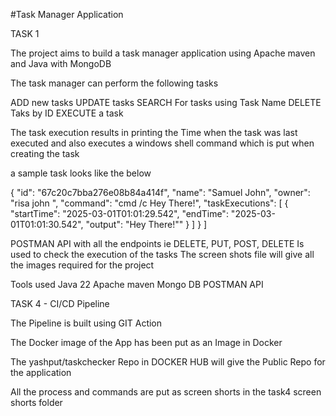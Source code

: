 #Task Manager Application

TASK 1 

The project aims to build a task manager application using Apache maven and Java with MongoDB 

The task manager can perform the following tasks

ADD new tasks
UPDATE tasks
SEARCH For tasks using Task Name
DELETE Taks by ID
EXECUTE a task

The task execution results in printing the Time when the task was last executed and also executes a windows shell command which is put when creating the task

a sample task looks like the below

 {
    "id": "67c20c7bba276e08b84a414f",
    "name": "Samuel John",
    "owner": "risa john ",
    "command": "cmd /c Hey There!",
    "taskExecutions": [
      {
        "startTime": "2025-03-01T01:01:29.542",
        "endTime": "2025-03-01T01:01:30.542",
        "output": "Hey There!\""
      }
    ]
  }
]

POSTMAN API with all the endpoints ie DELETE, PUT, POST, DELETE Is used to check the execution of the tasks
The screen shots file will give all the images required for the project

Tools used
Java 22
Apache maven
Mongo DB
POSTMAN API 


TASK 4 - CI/CD Pipeline

The Pipeline is built using GIT Action

The Docker image of the App has been put as an Image in Docker

The yashput/taskchecker Repo in DOCKER HUB will give the Public Repo for the application

All the process and commands are put as screen shorts in the task4 screen shorts folder
